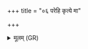 +++
title = "०६ परेहि कृत्ये मा"

+++
<details><summary>मूलम् (GR)</summary>

परेहि कृत्ये मा तिष्ठो  
विद्धस्येव पदं नय ।  
मृगः स मृगयुस् त्वं +++(Bhatt. mṛgasya … taṃ)+++  
न त्वा निकर्तुम् अर्हति ॥
</details>